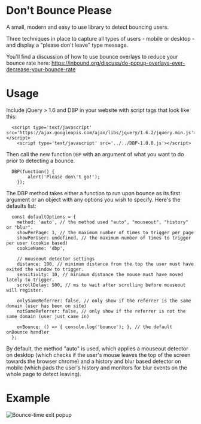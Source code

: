 Don't Bounce Please
===================

A small, modern and easy to use library to detect bouncing users.

Three techniques in place to capture all types of users - mobile or desktop - and display a "please don't leave" type message.

You'll find a discussion of how to use bounce overlays to reduce your bounce rate here: https://inbound.org/discuss/do-popup-overlays-ever-decrease-your-bounce-rate

Usage
=====
Include jQuery > 1.6 and DBP in your website with script tags that look like this:
```
  <script type='text/javascript' src='https://ajax.googleapis.com/ajax/libs/jquery/1.6.2/jquery.min.js'></script>
	<script type='text/javascript' src='../../DBP-1.0.0.js'></script>
```

Then call the new function `DBP` with an argument of what you want to do prior to detecting a bounce. 
```
  DBP(function() {
		alert('Please don\'t go!');
	});
```

The DBP method takes either a function to run upon bounce as its first argument or an object with any options you wish to specify. Here's the defaults list:
```
  const defaultOptions = {
    method: 'auto', // the method used "auto", "mouseout", "history" or "blur".
    showPerPage: 1, // the maximum number of times to trigger per page
    showPerUser: undefined, // the maximum number of times to trigger per user (cookie based)
    cookieName: 'dbp',

    // mouseout detector settings
    distance: 100, // minimum distance from the top the user must have exited the window to trigger.
    sensitivity: 10, // minimum distance the mouse must have moved lately to trigger.
    scrollDelay: 500, // ms to wait after scrolling before mouseout will register.

    onlySameReferrer: false, // only show if the referrer is the same domain (user has been on site)
    notSameReferrer: false, // only show if the referrer is not the same domain (user just came in)

    onBounce: () => { console.log('bounce'); }, // the default onBounce handler
  };
```

By default, the method "auto" is used, which applies a mouseout detector on desktop (which checks if the user's mouse leaves the top of the screen towards the browser chrome) and a history and blur based detector on mobile (which pads the user's history and monitors for blur events on the whole page to detect leaving).

Example
=======
![Bounce-time exit popup](http://i.imgur.com/gLeBEWQ.jpg)

